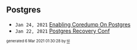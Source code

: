 ## Postgres


* <code>Jan 24, 2021</code> [Enabling Coredump On Postgres](2021-01-24T23-13-37-enabling-coredump-on-postgres.md)
* <code>Jan 22, 2021</code> [Postgres Recovery Conf](2021-01-22T16-59-56-postgres-recovery-conf.md)

<sup><sub>generated 6 Mar 2021 01:30:28 by <a href='https://github.com/senorprogrammer/til'>til</a></sub></sup>
